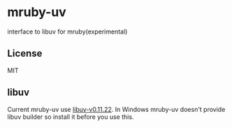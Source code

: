 mruby-uv
========

interface to libuv for mruby(experimental)

License
-------

MIT

libuv
-----

Current mruby-uv use [libuv-v0.11.22](http://libuv.org/dist/v0.11.22/libuv-v0.11.22.tar.gz).
In Windows mruby-uv doesn't provide libuv builder so install it before you use this.

